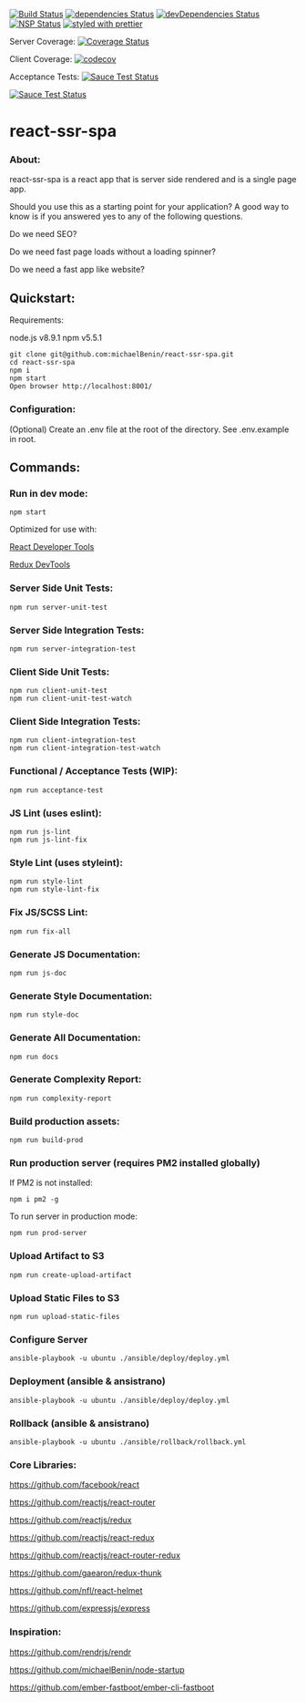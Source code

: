 [![Build Status](https://travis-ci.org/michaelBenin/react-ssr-spa.svg?branch=master)](https://travis-ci.org/michaelBenin/react-ssr-spa) [![dependencies Status](https://david-dm.org/michaelBenin/react-ssr-spa/status.svg)](https://david-dm.org/michaelBenin/react-ssr-spa) [![devDependencies Status](https://david-dm.org/michaelBenin/react-ssr-spa/dev-status.svg)](https://david-dm.org/michaelBenin/react-ssr-spa?type=dev) [![NSP Status](https://nodesecurity.io/orgs/react-ssr-spa/projects/517c11e2-34a4-425f-bf5e-3b074e49ab7f/badge)](https://nodesecurity.io/orgs/react-ssr-spa/projects/517c11e2-34a4-425f-bf5e-3b074e49ab7f)
[![styled with prettier](https://img.shields.io/badge/styled_with-prettier-ff69b4.svg)](https://github.com/prettier/prettier)

Server Coverage: [![Coverage Status](https://coveralls.io/repos/github/michaelBenin/react-ssr-spa/badge.svg?branch=master)](https://coveralls.io/github/michaelBenin/react-ssr-spa?branch=master)

Client Coverage: [![codecov](https://codecov.io/gh/michaelBenin/react-ssr-spa/branch/master/graph/badge.svg)](https://codecov.io/gh/michaelBenin/react-ssr-spa)

Acceptance Tests: [![Sauce Test Status](https://saucelabs.com/buildstatus/YOUR_SAUCE_USERNAME)](https://saucelabs.com/u/YOUR_SAUCE_USERNAME)

[![Sauce Test Status](https://saucelabs.com/browser-matrix/YOUR_SAUCE_USERNAME.svg)](https://saucelabs.com/u/YOUR_SAUCE_USERNAME)


# react-ssr-spa

### About:

react-ssr-spa is a react app that is server side rendered and is a single page app.

Should you use this as a starting point for your application? A good way to know is if you answered yes to any of the following questions.

 Do we need SEO?

 Do we need fast page loads without a loading spinner?

 Do we need a fast app like website?

## Quickstart:

Requirements:

node.js v8.9.1
npm v5.5.1

````
git clone git@github.com:michaelBenin/react-ssr-spa.git
cd react-ssr-spa
npm i
npm start
Open browser http://localhost:8001/
````

### Configuration:

(Optional) Create an .env file at the root of the directory. See .env.example in root.

## Commands:

### Run in dev mode:

    npm start

Optimized for use with:

[React Developer Tools](https://chrome.google.com/webstore/detail/react-developer-tools/fmkadmapgofadopljbjfkapdkoienihi)

[Redux DevTools](https://chrome.google.com/webstore/detail/redux-devtools/lmhkpmbekcpmknklioeibfkpmmfibljd)


### Server Side Unit Tests:

    npm run server-unit-test

### Server Side Integration Tests:

    npm run server-integration-test


### Client Side Unit Tests:

    npm run client-unit-test
    npm run client-unit-test-watch


### Client Side Integration Tests:

    npm run client-integration-test
    npm run client-integration-test-watch


### Functional / Acceptance Tests (WIP):

    npm run acceptance-test


### JS Lint (uses eslint):

    npm run js-lint
    npm run js-lint-fix


### Style Lint (uses styleint):

    npm run style-lint
    npm run style-lint-fix

### Fix JS/SCSS Lint:

    npm run fix-all

### Generate JS Documentation:

    npm run js-doc

### Generate Style Documentation:

    npm run style-doc

### Generate All Documentation:

    npm run docs

### Generate Complexity Report:

    npm run complexity-report    

### Build production assets:

    npm run build-prod

### Run production server (requires PM2 installed globally)

If PM2 is not installed:

    npm i pm2 -g

To run server in production mode:

    npm run prod-server

### Upload Artifact to S3

    npm run create-upload-artifact

### Upload Static Files to S3

    npm run upload-static-files

### Configure Server 

    ansible-playbook -u ubuntu ./ansible/deploy/deploy.yml

### Deployment (ansible & ansistrano)

    ansible-playbook -u ubuntu ./ansible/deploy/deploy.yml

### Rollback (ansible & ansistrano)

    ansible-playbook -u ubuntu ./ansible/rollback/rollback.yml

### Core Libraries:

https://github.com/facebook/react

https://github.com/reactjs/react-router

https://github.com/reactjs/redux

https://github.com/reactjs/react-redux

https://github.com/reactjs/react-router-redux

https://github.com/gaearon/redux-thunk

https://github.com/nfl/react-helmet

https://github.com/expressjs/express

### Inspiration:

https://github.com/rendrjs/rendr

https://github.com/michaelBenin/node-startup

https://github.com/ember-fastboot/ember-cli-fastboot

